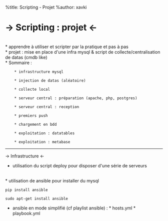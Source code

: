 %title: Scripting - Projet
%author: xavki




-> Scripting : projet <-
=========



<br>
* apprendre à utiliser et scripter par la pratique et pas à pas

<br>
* projet : mise en place d'une infra mysql & script de collecte/centralisation de datas (cmdb like)

<br>
* Sommaire :
	
		* infrastructure mysql

		* injection de datas (aléatoire)

		* collecte local

		* serveur central : préparation (apache, php, postgres)

		* serveur central : reception

		* premiers push

		* chargement en bdd

		* exploitation : datatables

		* exploitation : metabase


------------------------------------------------------------------------------------------

-> Infrastructure <-


* utilisation du script deploy pour disposer d'une série de serveurs

<br>
* utilisation de ansible pour installer du mysql

```
pip install ansible

sudo apt-get install ansible
```

* ansible en mode simplifié (cf playlist ansible) :
		* hosts.yml
		* playbook.yml

